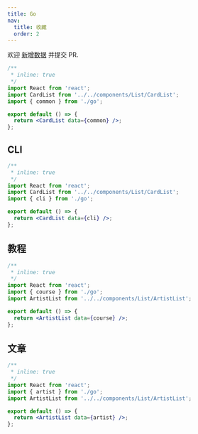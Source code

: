 ```yaml
---
title: Go
nav:
  title: 收藏
  order: 2
---
```


<Alert type="info">
  欢迎 <a href="https://github.com/youngjuning/youngjuning.github.io/edit/main/docs//awesome/go.js">新增数据</a> 并提交 PR.
</Alert>

```jsx
/**
 * inline: true
 */
import React from 'react';
import CardList from '../../components/List/CardList';
import { common } from './go';

export default () => {
  return <CardList data={common} />;
};
```

## CLI

```jsx
/**
 * inline: true
 */
import React from 'react';
import CardList from '../../components/List/CardList';
import { cli } from './go';

export default () => {
  return <CardList data={cli} />;
};
```

## 教程

```jsx
/**
 * inline: true
 */
import React from 'react';
import { course } from './go';
import ArtistList from '../../components/List/ArtistList';

export default () => {
  return <ArtistList data={course} />;
};
```

## 文章

```jsx
/**
 * inline: true
 */
import React from 'react';
import { artist } from './go';
import ArtistList from '../../components/List/ArtistList';

export default () => {
  return <ArtistList data={artist} />;
};
```
